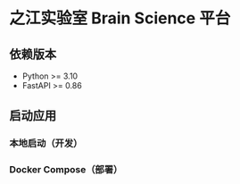 # 之江实验室 Brain Science 平台

## 依赖版本

* Python >= 3.10
* FastAPI >= 0.86

## 启动应用

### 本地启动（开发）

### Docker Compose（部署）

